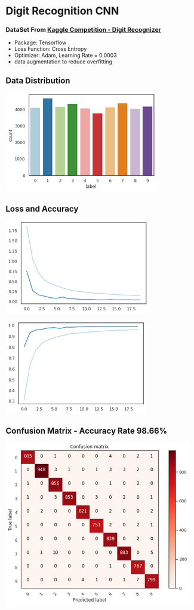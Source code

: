 # Digit Recognition CNN

### DataSet From [Kaggle Competition - Digit Recognizer](https://www.kaggle.com/competitions/digit-recognizer)

- Package: Tensorflow
- Loss Function: Cross Entropy
- Optimizer: Adam, Learning Rate = 0.0003
- data augmentation to reduce overfitting

## Data Distribution
![image](https://github.com/yuhexiong/digit-recognition-CNN-python/blob/main/image/data_distribution.png)

## Loss and Accuracy

![image](https://github.com/yuhexiong/digit-recognition-CNN-python/blob/main/image/loss_history.png)

![image](https://github.com/yuhexiong/digit-recognition-CNN-python/blob/main/image/accuracy_history.png)

## Confusion Matrix - Accuracy Rate 98.66%

![image](https://github.com/yuhexiong/digit-recognition-CNN-python/blob/main/image/confusion_mtx.png)


